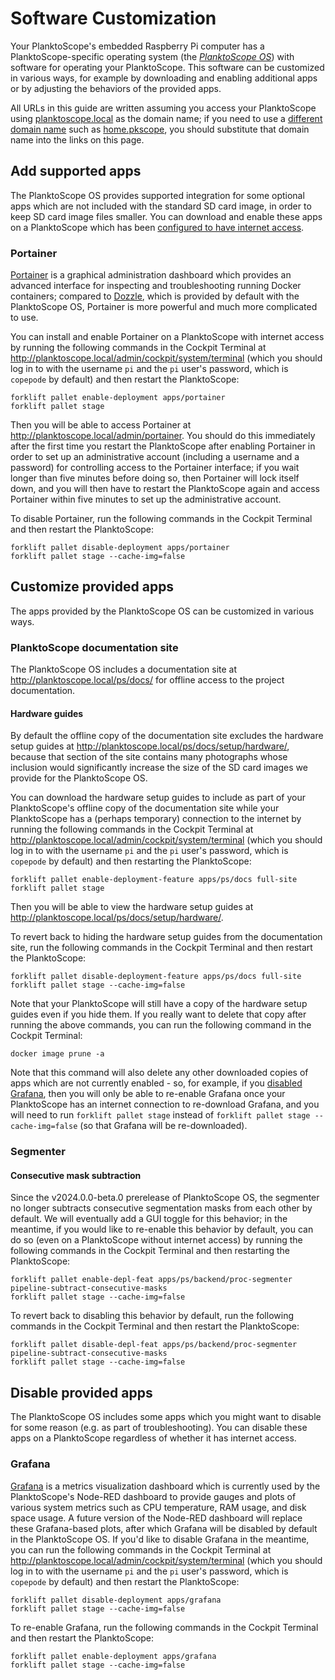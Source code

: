 # Software Customization

Your PlanktoScope's embedded Raspberry Pi computer has a PlanktoScope-specific operating system (the *[PlanktoScope OS](../reference/software/architecture/os.md)*) with software for operating your PlanktoScope. This software can be customized in various ways, for example by downloading and enabling additional apps or by adjusting the behaviors of the provided apps.

All URLs in this guide are written assuming you access your PlanktoScope using [planktoscope.local](http://planktoscope.local) as the domain name; if you need to use a [different domain name](./index.md#access-your-planktoscopes-software) such as [home.pkscope](http://home.pkscope), you should substitute that domain name into the links on this page.

## Add supported apps

The PlanktoScope OS provides supported integration for some optional apps which are not included with the standard SD card image, in order to keep SD card image files smaller. You can download and enable these apps on a PlanktoScope which has been [configured to have internet access](./networking.md#connect-your-planktoscope-to-the-internet).

### Portainer

[Portainer](https://www.portainer.io/) is a graphical administration dashboard which provides an advanced interface for inspecting and troubleshooting running Docker containers; compared to [Dozzle](https://dozzle.dev/), which is provided by default with the PlanktoScope OS, Portainer is more powerful and much more complicated to use.

You can install and enable Portainer on a PlanktoScope with internet access by running the following commands in the Cockpit Terminal at <http://planktoscope.local/admin/cockpit/system/terminal> (which you should log in to with the username `pi` and the `pi` user's password, which is `copepode` by default) and then restart the PlanktoScope:

```
forklift pallet enable-deployment apps/portainer
forklift pallet stage
```

Then you will be able to access Portainer at <http://planktoscope.local/admin/portainer>. You should do this immediately after the first time you restart the PlanktoScope after enabling Portainer in order to set up an administrative account (including a username and a password) for controlling access to the Portainer interface; if you wait longer than five minutes before doing so, then Portainer will lock itself down, and you will then have to restart the PlanktoScope again and access Portainer within five minutes to set up the administrative account.

To disable Portainer, run the following commands in the Cockpit Terminal and then restart the PlanktoScope:

```
forklift pallet disable-deployment apps/portainer
forklift pallet stage --cache-img=false
```

## Customize provided apps

The apps provided by the PlanktoScope OS can be customized in various ways.

### PlanktoScope documentation site

The PlanktoScope OS includes a documentation site at <http://planktoscope.local/ps/docs/> for offline access to the project documentation. 

#### Hardware guides

By default the offline copy of the documentation site excludes the hardware setup guides at <http://planktoscope.local/ps/docs/setup/hardware/>, because that section of the site contains many photographs whose inclusion would significantly increase the size of the SD card images we provide for the PlanktoScope OS.

You can download the hardware setup guides to include as part of your PlanktoScope's offline copy of the documentation site while your PlanktoScope has a (perhaps temporary) connection to the internet by running the following commands in the Cockpit Terminal at <http://planktoscope.local/admin/cockpit/system/terminal> (which you should log in to with the username `pi` and the `pi` user's password, which is `copepode` by default) and then restarting the PlanktoScope:

```
forklift pallet enable-deployment-feature apps/ps/docs full-site
forklift pallet stage
```

Then you will be able to view the hardware setup guides at <http://planktoscope.local/ps/docs/setup/hardware/>.

To revert back to hiding the hardware setup guides from the documentation site, run the following commands in the Cockpit Terminal and then restart the PlanktoScope:

```
forklift pallet disable-deployment-feature apps/ps/docs full-site
forklift pallet stage --cache-img=false
```

Note that your PlanktoScope will still have a copy of the hardware setup guides even if you hide them. If you really want to delete that copy after running the above commands, you can run the following command in the Cockpit Terminal:

```
docker image prune -a
```

Note that this command will also delete any other downloaded copies of apps which are not currently enabled - so, for example, if you [disabled Grafana](#grafana), then you will only be able to re-enable Grafana once your PlanktoScope has an internet connection to re-download Grafana, and you will need to run `forklift pallet stage` instead of `forklift pallet stage --cache-img=false` (so that Grafana will be re-downloaded).

### Segmenter

#### Consecutive mask subtraction

Since the v2024.0.0-beta.0 prerelease of PlanktoScope OS, the segmenter no longer subtracts consecutive segmentation masks from each other by default. We will eventually add a GUI toggle for this behavior; in the meantime, if you would like to re-enable this behavior by default, you can do so (even on a PlanktoScope without internet access) by running the following commands in the Cockpit Terminal and then restarting the PlanktoScope:

```
forklift pallet enable-depl-feat apps/ps/backend/proc-segmenter pipeline-subtract-consecutive-masks
forklift pallet stage --cache-img=false
```

To revert back to disabling this behavior by default, run the following commands in the Cockpit Terminal and then restart the PlanktoScope:

```
forklift pallet disable-depl-feat apps/ps/backend/proc-segmenter pipeline-subtract-consecutive-masks
forklift pallet stage --cache-img=false
```

## Disable provided apps

The PlanktoScope OS includes some apps which you might want to disable for some reason (e.g. as part of troubleshooting). You can disable these apps on a PlanktoScope regardless of whether it has internet access.

### Grafana

[Grafana](https://grafana.com/grafana/) is a metrics visualization dashboard which is currently used by the PlanktoScope's Node-RED dashboard to provide gauges and plots of various system metrics such as CPU temperature, RAM usage, and disk space usage. A future version of the Node-RED dashboard will replace these Grafana-based plots, after which Grafana will be disabled by default in the PlanktoScope OS. If you'd like to disable Grafana in the meantime, you can run the following commands in the Cockpit Terminal at <http://planktoscope.local/admin/cockpit/system/terminal> (which you should log in to with the username `pi` and the `pi` user's password, which is `copepode` by default) and then restart the PlanktoScope:

```
forklift pallet disable-deployment apps/grafana
forklift pallet stage --cache-img=false
```

To re-enable Grafana, run the following commands in the Cockpit Terminal and then restart the PlanktoScope:

```
forklift pallet enable-deployment apps/grafana
forklift pallet stage --cache-img=false
```
